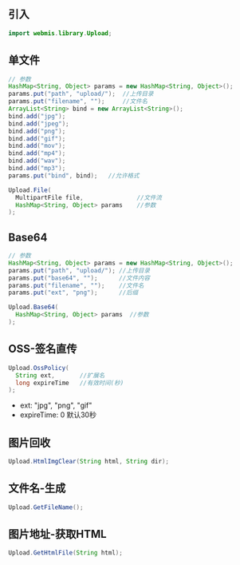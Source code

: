 ## 引入
```java
import webmis.library.Upload;
```

## 单文件
```java
// 参数
HashMap<String, Object> params = new HashMap<String, Object>();
params.put("path", "upload/");  //上传目录
params.put("filename", "");     //文件名
ArrayList<String> bind = new ArrayList<String>();
bind.add("jpg");
bind.add("jpeg");
bind.add("png");
bind.add("gif");
bind.add("mov");
bind.add("mp4");
bind.add("wav");
bind.add("mp3");
params.put("bind", bind);   //允许格式

Upload.File(
  MultipartFile file,               //文件流
  HashMap<String, Object> params    //参数
);
```

## Base64
```java
// 参数
HashMap<String, Object> params = new HashMap<String, Object>();
params.put("path", "upload/"); //上传目录
params.put("base64", "");      //文件内容
params.put("filename", "");    //文件名
params.put("ext", "png");      //后缀

Upload.Base64(
  HashMap<String, Object> params  //参数
);
```

## OSS-签名直传
```java
Upload.OssPolicy(
  String ext,       //扩展名
  long expireTime   //有效时间(秒)
);
```
- ext: "jpg", "png", "gif"
- expireTime: 0 默认30秒

## 图片回收
```java
Upload.HtmlImgClear(String html, String dir);
```

## 文件名-生成
```java
Upload.GetFileName();
```

## 图片地址-获取HTML
```java
Upload.GetHtmlFile(String html);
```
